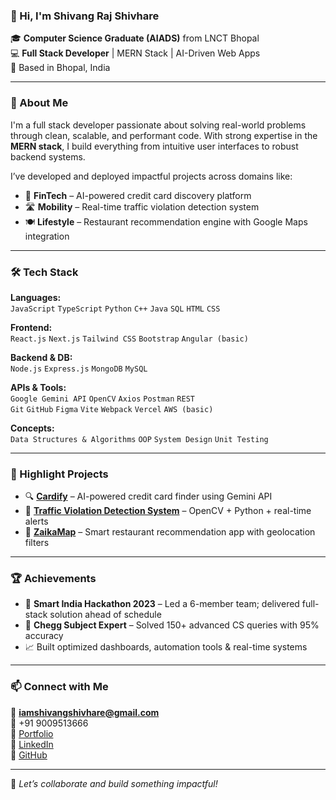 ### 👋 Hi, I'm Shivang Raj Shivhare

🎓 **Computer Science Graduate (AIADS)** from LNCT Bhopal  
💻 **Full Stack Developer** | MERN Stack | AI-Driven Web Apps  
📍 Based in Bhopal, India

---

### 🧠 About Me

I'm a full stack developer passionate about solving real-world problems through clean, scalable, and performant code. With strong expertise in the **MERN stack**, I build everything from intuitive user interfaces to robust backend systems.

I’ve developed and deployed impactful projects across domains like:
- 🧾 **FinTech** – AI-powered credit card discovery platform
- 🛣️ **Mobility** – Real-time traffic violation detection system
- 🍽️ **Lifestyle** – Restaurant recommendation engine with Google Maps integration

---

### 🛠️ Tech Stack

**Languages:**  
`JavaScript` `TypeScript` `Python` `C++` `Java` `SQL` `HTML` `CSS`

**Frontend:**  
`React.js` `Next.js` `Tailwind CSS` `Bootstrap` `Angular (basic)`

**Backend & DB:**  
`Node.js` `Express.js` `MongoDB` `MySQL`

**APIs & Tools:**  
`Google Gemini API` `OpenCV` `Axios` `Postman` `REST`  
`Git` `GitHub` `Figma` `Vite` `Webpack` `Vercel` `AWS (basic)`

**Concepts:**  
`Data Structures & Algorithms` `OOP` `System Design` `Unit Testing`

---

### 🚀 Highlight Projects

- 🔍 [**Cardify**](https://find-credit-cards-with-ai.vercel.app) – AI-powered credit card finder using Gemini API  
- 🚦 [**Traffic Violation Detection System**](https://github.com/shivangshivhare/traffic-violation-control-system) – OpenCV + Python + real-time alerts  
- 🍴 [**ZaikaMap**](https://zaikamap.vercel.app/) – Smart restaurant recommendation app with geolocation filters

---

### 🏆 Achievements

- 🥇 **Smart India Hackathon 2023** – Led a 6-member team; delivered full-stack solution ahead of schedule  
- 🧠 **Chegg Subject Expert** – Solved 150+ advanced CS queries with 95% accuracy  
- 📈 Built optimized dashboards, automation tools & real-time systems

---

### 📫 Connect with Me

📧 **iamshivangshivhare@gmail.com**  
📱 +91 9009513666  
🔗 [Portfolio](https://shivangrajshivhare.vercel.app)  
🔗 [LinkedIn](https://www.linkedin.com/in/shivang-shivhare-9b8b36267)  
🔗 [GitHub](https://github.com/shivangshivhare)

---

💬 *Let’s collaborate and build something impactful!*
